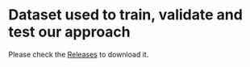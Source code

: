 # Dataset used to train, validate and test our approach

Please check the [Releases](https://github.com/soduco/paper-dgmm2021/releases) to download it.